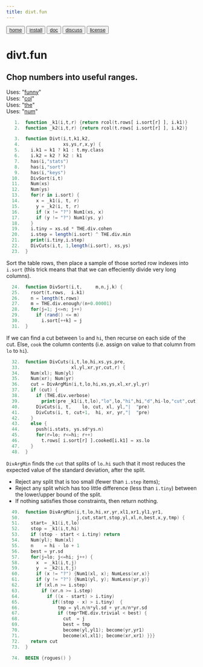 ```yaml
---
title: divt.fun
---
```


<button class="button button1"><a href="/fun/index">home</a></button>   <button class="button button2"><a href="/fun/INSTALL">install</a></button>   <button class="button button1"><a href="/fun/ABOUT">doc</a></button>   <button class="button button2"><a href="http://github.com/timm/fun/issues">discuss</a></button>    <button class="button button1"><a href="/fun/LICENSE">license</a></button> <br>



# divt.fun

## Chop numbers into useful ranges.

Uses:  "[funny](funny)"<br>
Uses:  "[col](col)"<br>
Uses:  "[the](the)"<br>
Uses:  "[num](num)"<br>

```awk
   1.  function _k1(i,t,r) {return rcol(t.rows[ i.sort[r] ], i.k1)}
   2.  function _k2(i,t,r) {return rcol(t.rows[ i.sort[r] ], i.k2)}
```

```awk
   3.  function Divt(i,t,k1,k2,
   4.                xs,ys,r,x,y) {
   5.    i.k1 = k1 ? k1 : t.my.class
   6.    i.k2 = k2 ? k2 : k1
   7.    has(i,"stats") 
   8.    has(i,"sort")
   9.    has(i,"keys")
  10.    DivSort(i,t)
  11.    Num(xs)
  12.    Num(ys)
  13.    for(r in i.sort) {
  14.      x = _k1(i, t, r)
  15.      y = _k2(i, t, r)
  16.      if (x != "?") Num1(xs, x)
  17.      if (y != "?") Num1(ys, y) 
  18.    }
  19.    i.tiny = xs.sd * THE.div.cohen
  20.    i.step = length(i.sort) ^ THE.div.min
  21.    print(i.tiny,i.step)
  22.    DivCuts(i,t, 1,length(i.sort), xs,ys)
  23.  }
```

Sort the table rows, then place a sample of those
sorted row indexes into `i.sort` (this trick means that
that we can effeciently divide very long columns).

```awk
  24.  function DivSort(i,t,     m,n,j,k) {
  25.    rsort(t.rows,  i.k1)
  26.    n = length(t.rows)
  27.    m = THE.div.enough/(n+0.00001)
  28.    for(j=1; j<=n; j++) 
  29.      if (rand() <= m) 
  30.        i.sort[++k] = j
  31.  }
```

If we can find a cut between `lo` and `hi`, then recurse on each
side of the cut.  Else, `cook` the column contents (i.e. assign on
value to that column from `lo` to `hi`).

```awk
  32.  function DivCuts(i,t,lo,hi,xs,ys,pre,
  33.                   xl,yl,xr,yr,cut,r) {
  34.    Num(xl); Num(yl)
  35.    Num(xr); Num(yr)
  36.    cut = DivArgMin(i,t,lo,hi,xs,ys,xl,xr,yl,yr) 
  37.    if (cut) {
  38.      if (THE.div.verbose)
  39.        print(pre _k1(i,t,lo),"lo",lo,"hi",hi,"d",hi-lo,"cut",cut)
  40.      DivCuts(i, t,    lo, cut, xl, yl,"|  "pre)
  41.      DivCuts(i, t, cut+1,  hi, xr, yr,"|  "pre)
  42.    } 
  43.    else {
  44.      push(i.stats, ys.sd*ys.n) 
  45.      for(r=lo; r<=hi; r++)
  46.        t.rows[ i.sort[r] ].cooked[i.k1] = xs.lo
  47.    }
  48.  }
```

`DivArgMin` finds the `cut` that splits of `lo`..`hi` such that
it most reduces the expected value of the standard deviation, after
the split. 

- Reject any split that is too small (fewer than `i.step`
items);
- Reject any split which has too little difference (less than `i.tiny`)
between the lower/upper bound of the split. 
- If nothing satisfies
those constraints, then return nothing.

```awk
  49.  function DivArgMin(i,t,lo,hi,xr,yr,xl1,xr1,yl1,yr1,
  50.                     j,cut,start,stop,yl,xl,n,best,x,y,tmp) {
  51.    start= _k1(i,t,lo)
  52.    stop = _k1(i,t,hi)
  53.    if (stop - start < i.tiny) return
  54.    Num(yl); Num(xl)
  55.    n    = hi - lo + 1
  56.    best = yr.sd
  57.    for(j=lo; j<=hi; j++) {
  58.      x  = _k1(i,t,j)
  59.      y  = _k2(i,t,j)
  60.      if (x != "?") {Num1(xl, x); NumLess(xr,x)}
  61.      if (y != "?") {Num1(yl, y); NumLess(yr,y)} 
  62.      if (xl.n >= i.step)
  63.        if (xr.n >= i.step)
  64.          if ((x - start) > i.tiny) 
  65.            if((stop - x) > i.tiny)  {
  66.              tmp = yl.n/n*yl.sd + yr.n/n*yr.sd
  67.              if (tmp*THE.div.trivial < best) {
  68.                cut  = j
  69.                best = tmp
  70.                become(yl,yl1); become(yr,yr1)
  71.                become(xl,xl1); become(xr,xr1) }}}
  72.    return cut
  73.  }
```

```awk
  74.  BEGIN {rogues() }
```

